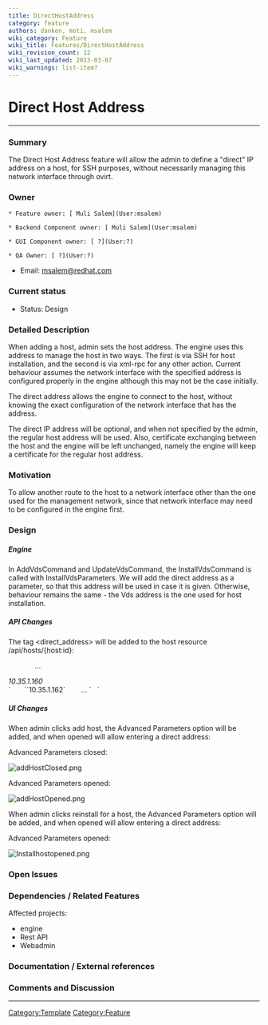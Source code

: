 ```yaml
---
title: DirectHostAddress
category: feature
authors: danken, moti, msalem
wiki_category: Feature
wiki_title: Features/DirectHostAddress
wiki_revision_count: 12
wiki_last_updated: 2013-03-07
wiki_warnings: list-item?
---
```


# Direct Host Address

------------------------------------------------------------------------

### Summary

The Direct Host Address feature will allow the admin to define a "direct" IP address on a host, for SSH purposes, without necessarily managing this network interface through ovirt.

### Owner

    * Feature owner: [ Muli Salem](User:msalem)

    * Backend Component owner: [ Muli Salem](User:msalem)

    * GUI Component owner: [ ?](User:?)

    * QA Owner: [ ?](User:?)

*   Email: msalem@redhat.com

### Current status

*   Status: Design

### Detailed Description

When adding a host, admin sets the host address. The engine uses this address to manage the host in two ways. The first is via SSH for host installation, and the second is via xml-rpc for any other action. Current behaviour assumes the network interface with the specified address is configured properly in the engine although this may not be the case initially.

The direct address allows the engine to connect to the host, without knowing the exact configuration of the network interface that has the address.

The direct IP address will be optional, and when not specified by the admin, the regular host address will be used. Also, certificate exchanging between the host and the engine will be left unchanged, namely the engine will keep a certificate for the regular host address.

### Motivation

To allow another route to the host to a network interface other than the one used for the management network, since that network interface may need to be configured in the engine first.

### Design

##### Engine

In AddVdsCommand and UpdateVdsCommand, the InstallVdsCommand is called with InstallVdsParameters. We will add the direct address as a parameter, so that this address will be used in case it is given. Otherwise, behaviour remains the same - the Vds address is the one used for host installation.

##### API Changes

The tag <direct_address> will be added to the host resource /api/hosts/{host:id}:

`   `<host id="56d6d62f-6af0-4c02-8500-4be041180031">
             ...
             

<address>
10.35.1.160

</address>
`       `<direct_address>`10.35.1.162`</direct_address>
             ...
`   `</host>

##### UI Changes

When admin clicks add host, the Advanced Parameters option will be added, and when opened will allow entering a direct address:

Advanced Parameters closed:

![](addHostClosed.png "addHostClosed.png")

Advanced Parameters opened:

![](addHostOpened.png "addHostOpened.png")

When admin clicks reinstall for a host, the Advanced Parameters option will be added, and when opened will allow entering a direct address:

Advanced Parameters opened:

![]( Installhostopened.png " Installhostopened.png")

### Open Issues

### Dependencies / Related Features

Affected projects:

*   engine
*   Rest API
*   Webadmin

### Documentation / External references

### Comments and Discussion

------------------------------------------------------------------------

<Category:Template> <Category:Feature>
